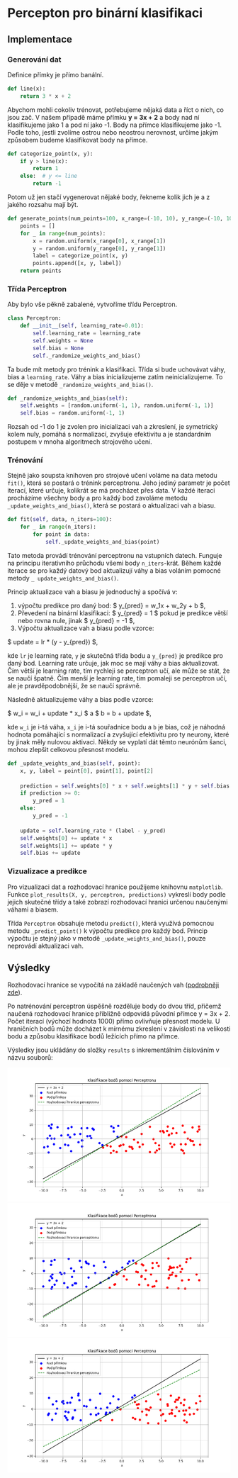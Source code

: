 # Percepton pro binární klasifikaci

## Implementace

### Generování dat

Definice přímky je přímo banální.

```python
def line(x):
    return 3 * x + 2
```

Abychom mohli cokoliv trénovat, potřebujeme nějaká data a říct o nich, co jsou zač. V našem případě máme přímku
**y = 3x + 2** a body nad ní klasifikujeme jako 1 a pod ní jako -1. Body na přímce klasifikujeme jako -1. Podle toho,
jestli zvolíme ostrou nebo neostrou nerovnost, určíme jakým způsobem budeme klasifikovat body na přímce.

```python
def categorize_point(x, y):
    if y > line(x):
        return 1
    else:  # y <= line
        return -1
```

Potom už jen stačí vygenerovat nějaké body, řekneme kolik jich je a z jakého rozsahu mají být.

```python
def generate_points(num_points=100, x_range=(-10, 10), y_range=(-10, 10)):
    points = []
    for _ in range(num_points):
        x = random.uniform(x_range[0], x_range[1])
        y = random.uniform(y_range[0], y_range[1])
        label = categorize_point(x, y)
        points.append([x, y, label])
    return points
```

### Třída Perceptron

Aby bylo vše pěkně zabalené, vytvoříme třídu Perceptron.

```python
class Perceptron:
    def __init__(self, learning_rate=0.01):
        self.learning_rate = learning_rate
        self.weights = None
        self.bias = None
        self._randomize_weights_and_bias()
```

Ta bude mít metody pro trénink a klasifikaci. Třída si bude uchovávat váhy, bias a `learning_rate`. Váhy a bias
inicializujeme zatím neinicializujeme. To se děje v metodě `_randomize_weights_and_bias()`.

```python
def _randomize_weights_and_bias(self):
    self.weights = [random.uniform(-1, 1), random.uniform(-1, 1)]
    self.bias = random.uniform(-1, 1)
```

Rozsah od -1 do 1 je zvolen pro inicializaci vah a zkreslení, je symetrický kolem nuly, pomáhá s normalizací, zvyšuje
efektivitu a je standardním postupem v mnoha algoritmech strojového učení.

### Trénování

Stejně jako soupsta knihoven pro strojové učení voláme na data metodu `fit()`, která se postará o trénink
perceptronu. Jeho jediný parametr je počet iterací, které určuje, kolikrát se má procházet přes data. V každé iteraci
procházíme všechny body a pro každý bod zavoláme metodu `_update_weights_and_bias()`, která se postará o
aktualizaci vah a biasu.

```python
def fit(self, data, n_iters=100):
    for _ in range(n_iters):
        for point in data:
            self._update_weights_and_bias(point)         
```

Tato metoda provádí trénování perceptronu na vstupních datech. Funguje na principu iterativního průchodu všemi body
`n_iters`-krát. Během každé iterace se pro každý datový bod aktualizují váhy a bias voláním pomocné metody `_
update_weights_and_bias()`.

Princip aktualizace vah a biasu je jednoduchý a spočívá v:

1. výpočtu predikce pro daný bod: $ y_{pred} = w_1x + w_2y + b $,
2. Převedení na binární klasifikaci: $ y_{pred} = 1 $ pokud je predikce větší nebo rovna nule, jinak $ y_{pred} = -1 $,
3. Výpočtu aktualizace vah a biasu podle vzorce:

$ update = lr * (y - y_{pred}) $,

kde `lr` je learning rate, `y` je skutečná třída bodu a `y_{pred}` je predikce pro daný bod. Learning rate určuje, jak
moc
se mají váhy a bias aktualizovat. Čím větší je learning rate, tím rychleji se perceptron učí, ale může se stát, že se
naučí špatně. Čím menší je learning rate, tím pomaleji se perceptron učí, ale je pravděpodobnější, že se naučí správně.

Následně aktualizujeme váhy a bias podle vzorce:

$ w_i = w_i + update * x_i $ a $ b = b + update $,

kde `w_i` je i-tá váha, `x_i` je i-tá souřadnice bodu a `b` je bias, což je náhodná hodnota pomáhající s normalizací
a zvyšující efektivitu pro ty neurony, které by jinak měly nulovou aktivaci. Někdy se vyplatí dát těmto neurónům
šanci, mohou zlepšit celkovou přesnost modelu.

```python
def _update_weights_and_bias(self, point):
    x, y, label = point[0], point[1], point[2]

    prediction = self.weights[0] * x + self.weights[1] * y + self.bias
    if prediction >= 0:
        y_pred = 1
    else:
        y_pred = -1

    update = self.learning_rate * (label - y_pred)
    self.weights[0] += update * x
    self.weights[1] += update * y
    self.bias += update  
```

### Vizualizace a predikce

Pro vizualizaci dat a rozhodovací hranice použijeme knihovnu `matplotlib`. Funkce
`plot_results(X, y, perceptron, predictions)` vykreslí body podle jejich skutečné třídy a také zobrazí rozhodovací
hranici určenou naučenými váhami a biasem.

Třída `Perceptron` obsahuje metodu `predict()`, která využívá pomocnou metodu `_predict_point()` k výpočtu predikce pro
každý bod. Princip výpočtu je stejný jako v metodě `_update_weights_and_bias()`, pouze neprovádí aktualizaci vah.

## Výsledky

Rozhodovací hranice se vypočítá na základě naučených
vah ([podrobněji zde](https://thomascountz.com/2018/04/13/calculate-decision-boundary-of-perceptron)).

Po natrénování perceptron úspěšně rozděluje body do dvou tříd, přičemž naučená rozhodovací hranice přibližně odpovídá
původní přímce y = 3x + 2. Počet iterací (výchozí hodnota 1000) přímo ovlivňuje přesnost modelu. U hraničních bodů
může docházet k mírnému zkreslení v závislosti na velikosti bodu a způsobu klasifikace bodů ležících přímo na přímce.

Výsledky jsou ukládány do složky `results` s inkrementálním číslováním v názvu souborů:

![perceptron_1](results/plot_0.png)
![perceptron_2](results/plot_1.png)
![perceptron_3](results/plot_2.png)
